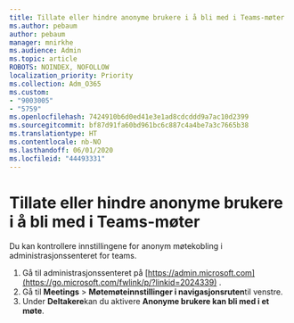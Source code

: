 ```yaml
---
title: Tillate eller hindre anonyme brukere i å bli med i Teams-møter
ms.author: pebaum
author: pebaum
manager: mnirkhe
ms.audience: Admin
ms.topic: article
ROBOTS: NOINDEX, NOFOLLOW
localization_priority: Priority
ms.collection: Adm_O365
ms.custom:
- "9003005"
- "5759"
ms.openlocfilehash: 7424910b6d0ed41e3e1ad8cdcddd9a7ac10d2399
ms.sourcegitcommit: bf87d91fa60bd961bc6c887c4a4be7a3c7665b38
ms.translationtype: HT
ms.contentlocale: nb-NO
ms.lasthandoff: 06/01/2020
ms.locfileid: "44493331"
---
```

# <a name="allow-or-prevent-anonymous-users-from-joining-teams-meetings"></a>Tillate eller hindre anonyme brukere i å bli med i Teams-møter

Du kan kontrollere innstillingene for anonym møtekobling i administrasjonssenteret for teams.

1.  Gå til administrasjonssenteret på [https://admin.microsoft.com](https://go.microsoft.com/fwlink/p/?linkid=2024339) .
2.  Gå til **Meetings**   >   **Møtemøteinnstillinger i navigasjonsruten**til venstre.
3.  Under **Deltakere**kan du aktivere **Anonyme brukere kan bli med i et møte**.